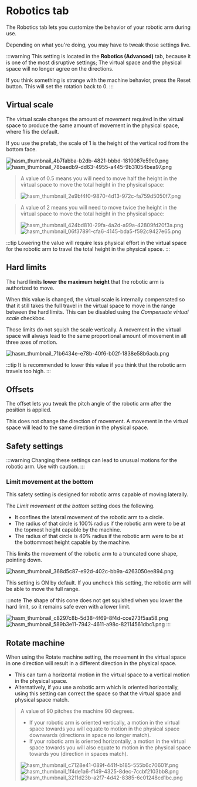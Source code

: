 ﻿---
sidebar_position: 50
---
# Robotics tab

The Robotics tab lets you customize the behavior of your robotic arm during use.

Depending on what you're doing, you may have to tweak those settings live.


:::warning
This setting is located in the **Robotics (Advanced)** tab, because it is one of the most disruptive settings;
The virtual space and the physical space will no longer agree on the directions.

If you think something is strange with the machine behavior, press the Reset button. This will set the rotation back to 0.
:::

## Virtual scale

The virtual scale changes the amount of movement required in the virtual space to produce the same amount
of movement in the physical space, where 1 is the default.

If you use the prefab, the scale of 1 is the height of the vertical rod from the bottom face.

![hasm_thumbnail_4b7fabba-b2db-4821-bbbd-1810087e59e0.png](img/hasm_thumbnail_4b7fabba-b2db-4821-bbbd-1810087e59e0.png)
![hasm_thumbnail_78baedb9-dd63-4955-a445-9b31054bea97.png](img/hasm_thumbnail_78baedb9-dd63-4955-a445-9b31054bea97.png)

> A value of 0.5 means you will need to move half the height in the virtual space to move the total height in the physical space:
> 
> ![hasm_thumbnail_2e9bf4f0-9870-4d13-972c-fa759d5050f7.png](img/hasm_thumbnail_2e9bf4f0-9870-4d13-972c-fa759d5050f7.png)

> A value of 2 means you will need to move twice the height in the virtual space to move the total height in the physical space:
>
> ![hasm_thumbnail_424bd810-29fa-4a2d-a99a-42809fd20f3a.png](img/hasm_thumbnail_424bd810-29fa-4a2d-a99a-42809fd20f3a.png)
> ![hasm_thumbnail_06f37891-cfa6-4145-bda5-f592c9427e65.png](img/hasm_thumbnail_06f37891-cfa6-4145-bda5-f592c9427e65.png)

:::tip
Lowering the value will require less physical effort in the virtual space for the robotic arm to travel the total height in the physical space.
:::

## Hard limits

The hard limits **lower the maximum height** that the robotic arm is authorized to move.

When this value is changed, the virtual scale is internally compensated so that it still takes the full travel
in the virtual space to move in the range between the hard limits. This can be disabled using the *Compensate virtual scale* checkbox.

Those limits do not squish the scale vertically. A movement in the virtual space will always lead to the same proportional amount of
movement in all three axes of motion.

![hasm_thumbnail_71b6434e-e78b-40f6-b02f-1838e58b6acb.png](img/hasm_thumbnail_71b6434e-e78b-40f6-b02f-1838e58b6acb.png)

:::tip
It is recommended to lower this value if you think that the robotic arm travels too high.
:::

## Offsets

The offset lets you tweak the pitch angle of the robotic arm after the position is applied.

This does not change the direction of movement. A movement in the virtual space will lead to the same direction in the physical space.

## Safety settings

:::warning
Changing these settings can lead to unusual motions for the robotic arm. Use with caution.
:::

### Limit movement at the bottom

This safety setting is designed for robotic arms capable of moving laterally.

The *Limit movement at the bottom* setting does the following.
- It confines the lateral movement of the robotic arm to a circle.
- The radius of that circle is 100% radius if the robotic arm were to be at the topmost height capable by the machine.
- The radius of that circle is 40% radius if the robotic arm were to be at the bottommost height capable by the machine.

This limits the movement of the robotic arm to a truncated cone shape, pointing down.

![hasm_thumbnail_368d5c87-e92d-402c-bb9a-4263050ee894.png](img/hasm_thumbnail_368d5c87-e92d-402c-bb9a-4263050ee894.png)

This setting is ON by default. If you uncheck this setting, the robotic arm will be able to move the full range.

:::note
The shape of this cone does not get squished when you lower the hard limit, so it remains safe even with a lower limit.

![hasm_thumbnail_c8297c8b-5d38-4f69-8f4d-cce273f5aa58.png](img/hasm_thumbnail_c8297c8b-5d38-4f69-8f4d-cce273f5aa58.png)
![hasm_thumbnail_589b3e11-7942-4611-a98c-82114561dbc1.png](img/hasm_thumbnail_589b3e11-7942-4611-a98c-82114561dbc1.png)
:::

## Rotate machine

When using the Rotate machine setting, the movement in the virtual space in one direction will result in a different direction in the physical space.

- This can turn a horizontal motion in the virtual space to a vertical motion in the physical space.
- Alternatively, if you use a robotic arm which is oriented horizontally, using this setting can correct the space so that the virtual space and physical space match.

> A value of 90 pitches the machine 90 degrees.
> - If your robotic arm is oriented vertically, a motion in the virtual space towards you will equate to motion in the physical space downwards (directions in space no longer match).
> - If your robotic arm is oriented horizontally, a motion in the virtual space towards you will also equate to motion in the physical space towards you (direction in spaces match).
> 
> ![hasm_thumbnail_c7128e41-089f-441f-b185-555b6c70601f.png](img/hasm_thumbnail_c7128e41-089f-441f-b185-555b6c70601f.png)
> ![hasm_thumbnail_1f4de1a6-f149-4325-8dec-7ccbf2103bb8.png](img/hasm_thumbnail_1f4de1a6-f149-4325-8dec-7ccbf2103bb8.png)
> ![hasm_thumbnail_3211d23b-a2f7-4d42-8385-6c01248cd1bc.png](img/hasm_thumbnail_3211d23b-a2f7-4d42-8385-6c01248cd1bc.png)
